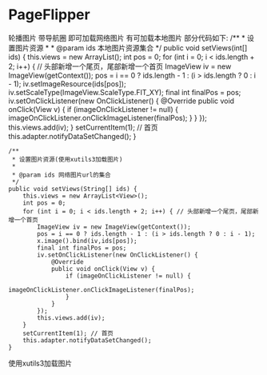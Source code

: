 # PageFlipper
轮播图片 带导航圈 即可加载网络图片 有可加载本地图片
部分代码如下:
  /**
     * 设置图片资源
     *
     * @param ids 本地图片资源集合
     */
    public void setViews(int[] ids) {
        this.views = new ArrayList<View>();
        int pos = 0;
        for (int i = 0; i < ids.length + 2; i++) { // 头部新增一个尾页，尾部新增一个首页
            ImageView iv = new ImageView(getContext());
            pos = i == 0 ? ids.length - 1 : (i > ids.length ? 0 : i - 1);
            iv.setImageResource(ids[pos]);
            iv.setScaleType(ImageView.ScaleType.FIT_XY);
            final int finalPos = pos;
            iv.setOnClickListener(new OnClickListener() {
                @Override
                public void onClick(View v) {
                    if (imageOnClickListener != null) {
                        imageOnClickListener.onClickImageListener(finalPos);
                    }
                }
            });
            this.views.add(iv);
        }
        setCurrentItem(1); // 首页
        this.adapter.notifyDataSetChanged();
    }

    /**
     * 设置图片资源(使用xutils3加载图片)
     *
     * @param ids 网络图片url的集合
     */
    public void setViews(String[] ids) {
        this.views = new ArrayList<View>();
        int pos = 0;
        for (int i = 0; i < ids.length + 2; i++) { // 头部新增一个尾页，尾部新增一个首页
            ImageView iv = new ImageView(getContext());
            pos = i == 0 ? ids.length - 1 : (i > ids.length ? 0 : i - 1);
            x.image().bind(iv,ids[pos]);
            final int finalPos = pos;
            iv.setOnClickListener(new OnClickListener() {
                @Override
                public void onClick(View v) {
                    if (imageOnClickListener != null) {
                        imageOnClickListener.onClickImageListener(finalPos);
                    }
                }
            });
            this.views.add(iv);
        }
        setCurrentItem(1); // 首页
        this.adapter.notifyDataSetChanged();
    }
    
  使用xutils3加载图片
